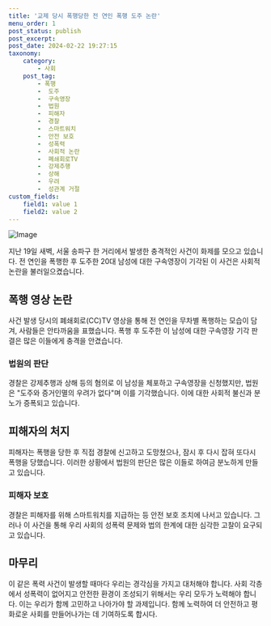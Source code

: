 ```yaml
---
title: '교제 당시 폭행당한 전 연인 폭행 도주 논란'
menu_order: 1
post_status: publish
post_excerpt: 
post_date: 2024-02-22 19:27:15
taxonomy:
    category:
        - 사회
    post_tag:
        - 폭행
        -  도주
        -  구속영장
        -  법원
        -  피해자
        -  경찰
        -  스마트워치
        -  안전 보호
        -  성폭력
        -  사회적 논란
        -  폐쇄회로TV
        -  강제추행
        -  상해
        -  우려
        -  성관계 거절
custom_fields:
    field1: value 1
    field2: value 2
---
```


![Image](https://imgnews.pstatic.net/image/022/2024/02/22/20240222500454_20240222020309550.jpg?type=w647)

지난 19일 새벽, 서울 송파구 한 거리에서 발생한 충격적인 사건이 화제를 모으고 있습니다. 전 연인을 폭행한 후 도주한 20대 남성에 대한 구속영장이 기각된 이 사건은 사회적 논란을 불러일으켰습니다. 
## 폭행 영상 논란
사건 발생 당시의 폐쇄회로(CC)TV 영상을 통해 전 연인을 무차별 폭행하는 모습이 담겨, 사람들은 안타까움을 표했습니다. 폭행 후 도주한 이 남성에 대한 구속영장 기각 판결은 많은 이들에게 충격을 안겼습니다.
### 법원의 판단
경찰은 강제추행과 상해 등의 혐의로 이 남성을 체포하고 구속영장을 신청했지만, 법원은 "도주와 증거인멸의 우려가 없다"며 이를 기각했습니다. 이에 대한 사회적 불신과 분노가 증폭되고 있습니다.
## 피해자의 처지
피해자는 폭행을 당한 후 직접 경찰에 신고하고 도망쳤으나, 잠시 후 다시 잡혀 또다시 폭행을 당했습니다. 이러한 상황에서 법원의 판단은 많은 이들로 하여금 분노하게 만들고 있습니다. 
### 피해자 보호
경찰은 피해자를 위해 스마트워치를 지급하는 등 안전 보호 조치에 나서고 있습니다. 그러나 이 사건을 통해 우리 사회의 성폭력 문제와 법의 한계에 대한 심각한 고찰이 요구되고 있습니다.
## 마무리
이 같은 폭력 사건이 발생할 때마다 우리는 경각심을 가지고 대처해야 합니다. 사회 각층에서 성폭력이 없어지고 안전한 환경이 조성되기 위해서는 우리 모두가 노력해야 합니다. 이는 우리가 함께 고민하고 나아가야 할 과제입니다. 함께 노력하여 더 안전하고 평화로운 사회를 만들어나가는 데 기여하도록 합시다.

